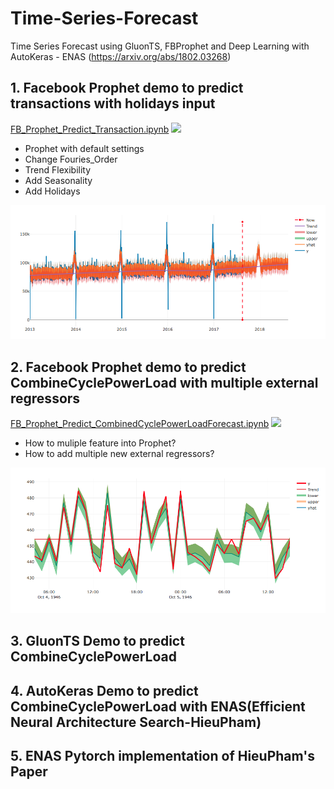 # Time-Series-Forecast
Time Series Forecast using GluonTS, FBProphet and Deep Learning with AutoKeras - ENAS (https://arxiv.org/abs/1802.03268)
## 1. Facebook Prophet demo to predict transactions with holidays input
[FB_Prophet_Predict_Transaction.ipynb](./FB_Prophet_Predict_Transaction.ipynb) [<img src="https://www.python.org/static/favicon.ico"  width=16>](https://www.python.org/static/favicon.ico)
* Prophet with default settings
* Change Fouries_Order
* Trend Flexibility
* Add Seasonality
* Add Holidays

![Predict 1 Year transaction ahead](/images/1YearTracsaction.png)
## 2. Facebook Prophet demo to predict CombineCyclePowerLoad with multiple external regressors
[FB_Prophet_Predict_CombinedCyclePowerLoadForecast.ipynb](./FB_Prophet_Predict_CombinedCyclePowerLoadForecast.ipynb) [<img src="https://www.python.org/static/favicon.ico"  width=16>](https://www.python.org/static/favicon.ico)
* How to muliple feature into Prophet?
* How to add multiple new external regressors?

![Predict 36 hours ahead](/images/36Hours.png)
## 3. GluonTS Demo to predict CombineCyclePowerLoad
## 4. AutoKeras Demo to predict CombineCyclePowerLoad with ENAS(Efficient Neural Architecture Search-HieuPham)
## 5. ENAS Pytorch implementation of HieuPham's Paper




